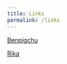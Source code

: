 ```yaml
---
title: Links
permalink: /links
---
```

[Benpigchu](https://benpigchu.com/)

[Rika](https://rika.tech/)
